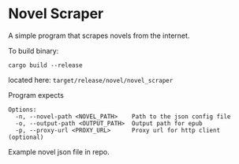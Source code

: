 # Novel Scraper
A simple program that scrapes novels from the internet.

To build binary:
```
cargo build --release
```
located here: `target/release/novel/novel_scraper`

Program expects
```
Options:
  -n, --novel-path <NOVEL_PATH>    Path to the json config file
  -o, --output-path <OUTPUT_PATH>  Output path for epub
  -p, --proxy-url <PROXY_URL>      Proxy url for http client (optional)
```
Example novel json file in repo.
